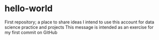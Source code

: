 # hello-world
First repository; a place to share ideas
I intend to use this account for data science practice and projects
This message is intended as an exercise for my first commit on GitHub
